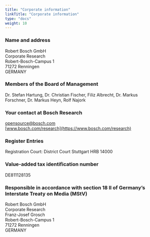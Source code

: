 ```yaml
---
title: "Corporate information"
linkTitle: "Corporate information"
type: "docs"
weight: 10
---
```



### Name and address

Robert Bosch GmbH  
Corporate Research  
Robert-Bosch-Campus 1  
71272 Renningen  
GERMANY

### Members of the Board of Management

Dr. Stefan Hartung, Dr. Christian Fischer, Filiz Albrecht, Dr. Markus Forschner, Dr. Markus Heyn, Rolf Najork
### Your contact at Bosch Research

<i class="fas fa-envelope"></i> [opensource@bosch.com](mailto:opensource@bosch.com)  
<i class="fas fa-link"></i> [www.bosch.com/research](https://www.bosch.com/research)

### Register Entries

Registration Court: District Court Stuttgart HRB 14000

### Value-added tax identification number

DE811128135

### Responsible in accordance with section 18 II of Germany’s Interstate Treaty on Media (MStV)

Robert Bosch GmbH  
Corporate Research  
Franz-Josef Grosch  
Robert-Bosch-Campus 1  
71272 Renningen  
GERMANY
